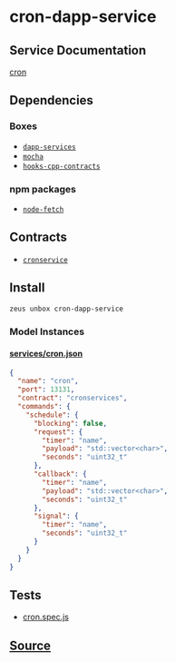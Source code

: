 
cron-dapp-service
====================






## Service Documentation
[cron](../../services/cron/cron-service.md)
## Dependencies
### Boxes
* [`dapp-services`](dapp-services.md)
* [`mocha`](mocha.md)
* [`hooks-cpp-contracts`](hooks-cpp-contracts.md)
### npm packages
* [`node-fetch`](http://npmjs.com/package/node-fetch)

## Contracts
* [`cronservice`](https://github.com/liquidapps-io/zeus-sdk/tree/master/boxes/groups/services/cron-dapp-service/contracts/eos/dappservices/_cron_impl.hpp)

## Install
```bash
zeus unbox cron-dapp-service
```










### Model Instances
#### [services/cron.json](https://github.com/liquidapps-io/zeus-sdk/tree/master/boxes/groups/services/cron-dapp-service/models/dapp-services/cron.json)
```json
{
  "name": "cron",
  "port": 13131,
  "contract": "cronservices",
  "commands": {
    "schedule": {
      "blocking": false,
      "request": {
        "timer": "name",
        "payload": "std::vector<char>",
        "seconds": "uint32_t"
      },
      "callback": {
        "timer": "name",
        "payload": "std::vector<char>",
        "seconds": "uint32_t"
      },
      "signal": {
        "timer": "name",
        "seconds": "uint32_t"
      }
    }
  }
}
```
## Tests 
* [cron.spec.js](https://github.com/liquidapps-io/zeus-sdk/tree/master/boxes/groups/services/cron-dapp-service/test/cron.spec.js)
## [Source](https://github.com/liquidapps-io/zeus-sdk/tree/master/boxes/groups/services/cron-dapp-service)